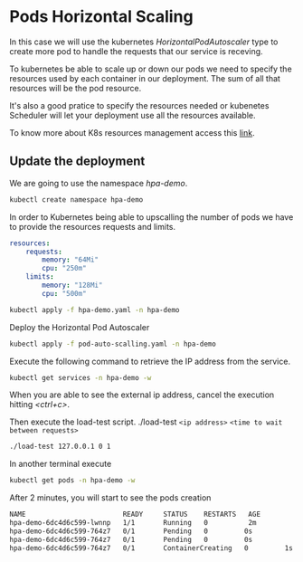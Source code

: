 # Pods Horizontal Scaling

In this case we will use the kubernetes *HorizontalPodAutoscaler* type to create more pod to handle the requests that our service is receving.

To kubernetes be able to scale up or down our pods we need to specify the resources used by each container in our deployment. The sum of all that resources will be the pod resource.

It's also a good pratice to specify the resources needed or kubenetes Scheduler will let your deployment use all the resources available.

To know more about K8s resources management access this [link](https://kubernetes.io/docs/concepts/configuration/manage-compute-resources-container/).


## Update the deployment

We are going to use the namespace *hpa-demo*.

``` bash
kubectl create namespace hpa-demo
```

In order to Kubernetes being able to upscalling the number of pods we have to provide the resources requests and limits.

``` yaml
resources:
    requests:
        memory: "64Mi"
        cpu: "250m"
    limits:
        memory: "128Mi"
        cpu: "500m"
```

``` bash
kubectl apply -f hpa-demo.yaml -n hpa-demo
```

Deploy the Horizontal Pod Autoscaler

``` bash
kubectl apply -f pod-auto-scalling.yaml -n hpa-demo
```

Execute the following command to retrieve the IP address from the service.

``` bash
kubectl get services -n hpa-demo -w
```

When you are able to see the external ip address, cancel the execution hitting *<ctrl+c>*.

Then execute the load-test script.
./load-test `<ip address>` `<time to wait between requests>`

``` bash
./load-test 127.0.0.1 0 1
```

In another terminal execute

``` bash
kubectl get pods -n hpa-demo -w
```

After 2 minutes, you will start to see the pods creation

``` bash
NAME                        READY     STATUS    RESTARTS   AGE
hpa-demo-6dc4d6c599-lwnnp   1/1       Running   0          2m
hpa-demo-6dc4d6c599-764z7   0/1       Pending   0         0s
hpa-demo-6dc4d6c599-764z7   0/1       Pending   0         0s
hpa-demo-6dc4d6c599-764z7   0/1       ContainerCreating   0         1s
```